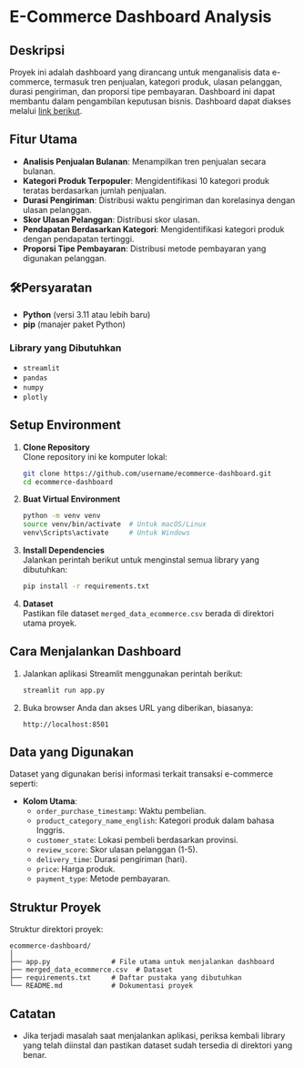 # E-Commerce Dashboard Analysis  

## Deskripsi  
Proyek ini adalah dashboard yang dirancang untuk menganalisis data e-commerce, termasuk tren penjualan, kategori produk, ulasan pelanggan, durasi pengiriman, dan proporsi tipe pembayaran. Dashboard ini dapat membantu dalam pengambilan keputusan bisnis. Dashboard dapat diakses melalui [link berikut](https://dicoding-ecommerce-dashboard.streamlit.app/).

## Fitur Utama  
- **Analisis Penjualan Bulanan**: Menampilkan tren penjualan secara bulanan.  
- **Kategori Produk Terpopuler**: Mengidentifikasi 10 kategori produk teratas berdasarkan jumlah penjualan.  
- **Durasi Pengiriman**: Distribusi waktu pengiriman dan korelasinya dengan ulasan pelanggan.  
- **Skor Ulasan Pelanggan**: Distribusi skor ulasan.  
- **Pendapatan Berdasarkan Kategori**: Mengidentifikasi kategori produk dengan pendapatan tertinggi.  
- **Proporsi Tipe Pembayaran**: Distribusi metode pembayaran yang digunakan pelanggan.  

## 🛠Persyaratan  
- **Python** (versi 3.11 atau lebih baru)
- **pip** (manajer paket Python)

### Library yang Dibutuhkan  
- `streamlit`
- `pandas`
- `numpy`
- `plotly`

## Setup Environment  

1. **Clone Repository**  
   Clone repository ini ke komputer lokal:
   ```bash
   git clone https://github.com/username/ecommerce-dashboard.git
   cd ecommerce-dashboard
   ```

2. **Buat Virtual Environment**  
   ```bash
   python -m venv venv
   source venv/bin/activate  # Untuk macOS/Linux
   venv\Scripts\activate     # Untuk Windows
   ```

3. **Install Dependencies**  
   Jalankan perintah berikut untuk menginstal semua library yang dibutuhkan:
   ```bash
   pip install -r requirements.txt
   ```

4. **Dataset**  
   Pastikan file dataset `merged_data_ecommerce.csv` berada di direktori utama proyek.

## Cara Menjalankan Dashboard  
1. Jalankan aplikasi Streamlit menggunakan perintah berikut:
   ```bash
   streamlit run app.py
   ```
2. Buka browser Anda dan akses URL yang diberikan, biasanya:
   ```
   http://localhost:8501
   ```

## Data yang Digunakan  
Dataset yang digunakan berisi informasi terkait transaksi e-commerce seperti:
- **Kolom Utama**:
  - `order_purchase_timestamp`: Waktu pembelian.
  - `product_category_name_english`: Kategori produk dalam bahasa Inggris.
  - `customer_state`: Lokasi pembeli berdasarkan provinsi.
  - `review_score`: Skor ulasan pelanggan (1-5).
  - `delivery_time`: Durasi pengiriman (hari).
  - `price`: Harga produk.
  - `payment_type`: Metode pembayaran.

## Struktur Proyek  
Struktur direktori proyek:
```
ecommerce-dashboard/
│
├── app.py               # File utama untuk menjalankan dashboard
├── merged_data_ecommerce.csv  # Dataset
├── requirements.txt     # Daftar pustaka yang dibutuhkan
└── README.md            # Dokumentasi proyek
```

## Catatan  
- Jika terjadi masalah saat menjalankan aplikasi, periksa kembali library yang telah diinstal dan pastikan dataset sudah tersedia di direktori yang benar.
